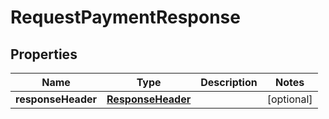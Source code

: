 
# RequestPaymentResponse

## Properties
Name | Type | Description | Notes
------------ | ------------- | ------------- | -------------
**responseHeader** | [**ResponseHeader**](ResponseHeader.md) |  |  [optional]



